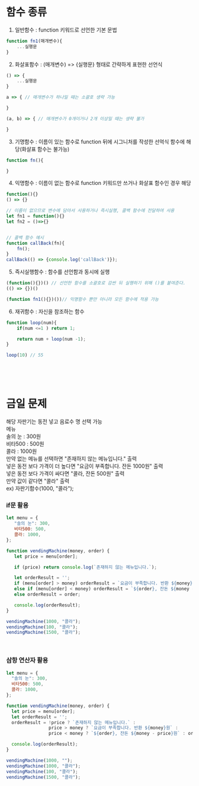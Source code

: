 # 함수 종류
1. 일반함수 : function 키워드로 선언한 기본 문법
```javascript
function fn1(매개변수){
    ...실행문
}
```

2. 화살표함수 : (매개변수) => {실행문} 형태로 간략하게 표현한 선언식
```javascript
() => {
    ...실행문
}

a => { // 매개변수가 하나일 때는 소괄호 생략 가능

}

(a, b) => { // 매개변수가 0개이거나 2개 이상일 때는 생략 불가

}
```

3. 기명함수 : 이름이 있는 함수로 function 뒤에 시그니처를 작성한 선억식 함수에 해당(화살표 함수는 불가능)
```javascript
function fn(){

}
```

4. 익명함수 : 이름이 없는 함수로 function 키워드만 쓰거나 화살표 함수인 경우 해당
```javascript
function(){}
() => {}

// 이름이 없으므로 변수에 담아서 사용하거나 즉시실행, 콜백 함수에 전달하여 사용
let fn1 = function(){}
let fn2 = ()=>{}


// 콜백 함수 예시
function callBack(fn){
    fn();
}
callBack(() => {console.log('callBack')});
```

5. 즉시실행함수 : 함수를 선언함과 동시에 실행 
```javascript
(function(){})() // 선언한 함수를 소괄호로 감싼 뒤 실행하기 위해 ()를 붙여준다.
(() => {})()

(function fn1(){})())// 익명함수 뿐만 아니라 모든 함수에 적용 가능
```

6. 재귀함수 : 자신을 참조하는 함수
```javascript
function loop(num){
    if(num <=1 ) return 1;

    return num + loop(num -1);
}

loop(10) // 55
```

&nbsp;

&nbsp;

# 금일 문제
해당 자판기는 동전 넣고 음료수 명 선택 가능  
메뉴  
솔의 눈 : 300원  
비타500 : 500원  
콜라 : 1000원  
만약 없는 메뉴를 선택하면 "존재하지 않는 메뉴입니다." 출력  
넣은 동전 보다 가격이 더 높다면 "요금이 부족합니다. 잔돈 1000원" 출력  
넣은 동전 보다 가격이 싸다면 "콜라, 잔돈 500원" 출력  
만약 값이 같다면 "콜라" 출력  
ex) 자판기함수(1000, "콜라");

### if문 활용
```javascript
let menu = {
   "솔의 눈": 300,
   비타500: 500,
   콜라: 1000,
};

function vendingMachine(money, order) {
   let price = menu[order];

   if (price) return console.log(`존재하지 않는 메뉴입니다.`);

   let orderResult = '';
   if (menu[order] > money) orderResult = `요금이 부족합니다. 반환 ${money}원`;
   else if (menu[order] < money) orderResult = `${order}, 잔돈 ${money - menu[order]}원`;
   else orderResult = order;

   console.log(orderResult);
}

vendingMachine(1000, "콜라");
vendingMachine(100, "콜라");
vendingMachine(1500, "콜라");
```
&nbsp;

### 삼항 연산자 활용
```javascript
let menu = {
  "솔의 눈": 300,
  비타500: 500,
  콜라: 1000,
};

function vendingMachine(money, order) {
  let price = menu[order];
  let orderResult = '';
  orderResult = !price ? `존재하지 않는 메뉴입니다.` :
                price > money ? `요금이 부족합니다. 반환 ${money}원` : 
                price < money ? `${order}, 잔돈 ${money - price}원` : order

  console.log(orderResult);
}

vendingMachine(1000, "");
vendingMachine(1000, "콜라");
vendingMachine(100, "콜라");
vendingMachine(1500, "콜라");
```